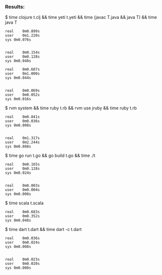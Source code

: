 ### Results:

$ time clojure t.clj && time yeti t.yeti && time (javac T.java && java T) && time java T 

    real	0m0.899s
    user	0m1.220s
    sys	0m0.076s


    real	0m0.154s
    user	0m0.128s
    sys	0m0.040s

    real	0m0.607s
    user	0m1.000s
    sys	0m0.044s


    real	0m0.069s
    user	0m0.052s
    sys	0m0.016s


$ rvm system && time ruby t.rb && rvm use jruby && time ruby t.rb

    real	0m0.041s
    user	0m0.036s
    sys	0m0.008s


    real	0m1.317s
    user	0m2.244s
    sys	0m0.088s


$ time go run t.go && go build t.go && time ./t

    real	0m0.165s
    user	0m0.128s
    sys	0m0.024s


    real	0m0.003s
    user	0m0.004s
    sys	0m0.000s

$ time scala t.scala

    real	0m0.683s
    user	0m0.352s
    sys	0m0.048s


$ time dart t.dart && time dart -c t.dart

    real    0m0.036s
    user    0m0.024s
    sys 0m0.008s


    real    0m0.023s
    user    0m0.020s
    sys 0m0.000s
